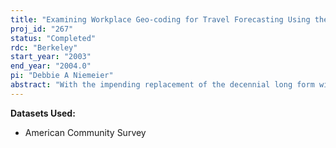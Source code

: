 ```yaml
---
title: "Examining Workplace Geo-coding for Travel Forecasting Using the American Community Survey"
proj_id: "267"
status: "Completed"
rdc: "Berkeley"
start_year: "2003"
end_year: "2004.0"
pi: "Debbie A Niemeier"
abstract: "With the impending replacement of the decennial long form with the  American Community Survey  (ACS), there are potential concerns related to  using the new ACS data specifically for travel demand modeling and forecasting.  Although ACS differs from the decennial long form in several significant ways,  one of the most prominent is that five years of surveying will used to be used  to obtain an equivalent CTPP sample for reporting on small geographic units  such as Traffic Analysis Zones (TAZs) or census tracts. This project specifically  examines the transportation implications of workplace geo-coding at geographic  units of evaluation, such as the TAZ. In addition, recommendations for improving  and expediting workplace geo-coding and maintaining reference files will be  developed."
---
```


**Datasets Used:**

  - American Community Survey 

